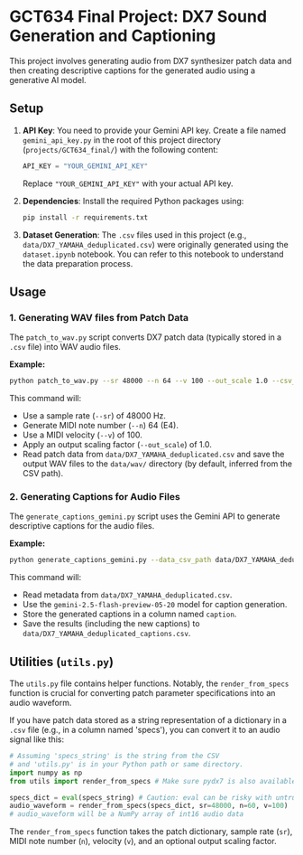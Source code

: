 # GCT634 Final Project: DX7 Sound Generation and Captioning

This project involves generating audio from DX7 synthesizer patch data and then creating descriptive captions for the generated audio using a generative AI model.

## Setup

1.  **API Key**: You need to provide your Gemini API key. Create a file named `gemini_api_key.py` in the root of this project directory (`projects/GCT634_final/`) with the following content:
    ```python
    API_KEY = "YOUR_GEMINI_API_KEY"
    ```
    Replace `"YOUR_GEMINI_API_KEY"` with your actual API key.

2.  **Dependencies**: Install the required Python packages using:
    ```bash
    pip install -r requirements.txt
    ```

3.  **Dataset Generation**: The `.csv` files used in this project (e.g., `data/DX7_YAMAHA_deduplicated.csv`) were originally generated using the `dataset.ipynb` notebook. You can refer to this notebook to understand the data preparation process.

## Usage

### 1. Generating WAV files from Patch Data

The `patch_to_wav.py` script converts DX7 patch data (typically stored in a `.csv` file) into WAV audio files.

**Example:**
```bash
python patch_to_wav.py --sr 48000 --n 64 --v 100 --out_scale 1.0 --csv_path data/DX7_YAMAHA_deduplicated.csv
```
This command will:
*   Use a sample rate (`--sr`) of 48000 Hz.
*   Generate MIDI note number (`--n`) 64 (E4).
*   Use a MIDI velocity (`--v`) of 100.
*   Apply an output scaling factor (`--out_scale`) of 1.0.
*   Read patch data from `data/DX7_YAMAHA_deduplicated.csv` and save the output WAV files to the `data/wav/` directory (by default, inferred from the CSV path).

### 2. Generating Captions for Audio Files

The `generate_captions_gemini.py` script uses the Gemini API to generate descriptive captions for the audio files.

**Example:**
```bash
python generate_captions_gemini.py --data_csv_path data/DX7_YAMAHA_deduplicated.csv --model gemini-2.5-flash-preview-05-20 --column_name caption --caption_csv_path data/DX7_YAMAHA_deduplicated_captions.csv
```
This command will:
*   Read metadata from `data/DX7_YAMAHA_deduplicated.csv`.
*   Use the `gemini-2.5-flash-preview-05-20` model for caption generation.
*   Store the generated captions in a column named `caption`.
*   Save the results (including the new captions) to `data/DX7_YAMAHA_deduplicated_captions.csv`.

## Utilities (`utils.py`)

The `utils.py` file contains helper functions. Notably, the `render_from_specs` function is crucial for converting patch parameter specifications into an audio waveform.

If you have patch data stored as a string representation of a dictionary in a `.csv` file (e.g., in a column named 'specs'), you can convert it to an audio signal like this:

```python
# Assuming 'specs_string' is the string from the CSV
# and 'utils.py' is in your Python path or same directory.
import numpy as np
from utils import render_from_specs # Make sure pydx7 is also available

specs_dict = eval(specs_string) # Caution: eval can be risky with untrusted input
audio_waveform = render_from_specs(specs_dict, sr=48000, n=60, v=100)
# audio_waveform will be a NumPy array of int16 audio data
```
The `render_from_specs` function takes the patch dictionary, sample rate (`sr`), MIDI note number (`n`), velocity (`v`), and an optional output scaling factor.